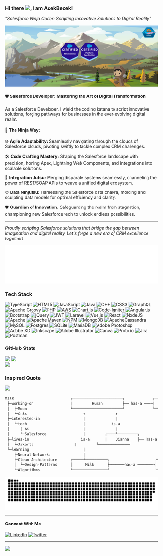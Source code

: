 <!-- BLOG-POST-LIST:START -->

### Hi there <img src="https://raw.githubusercontent.com/MartinHeinz/MartinHeinz/master/wave.gif" width="30px">, I am AcekBecek!

_"Salesforce Ninja Coder: Scripting Innovative Solutions to Digital Reality"_

<img src="https://github.com/AcekBecek16/AcekBecek16/blob/main/Salesforce%20-%20Twitter%20Banner.png">

#### 🛡️ Salesforce Developer: Mastering the Art of Digital Transformation

As a Salesforce Developer, I wield the coding katana to script innovative solutions, forging pathways for businesses in the ever-evolving digital realm.

#### 🌟 The Ninja Way:

🌐 **Agile Adaptability:** Seamlessly navigating through the clouds of Salesforce clouds, pivoting swiftly to tackle complex CRM challenges.

🛠️ **Code Crafting Mastery:** Shaping the Salesforce landscape with precision, honing Apex, Lightning Web Components, and integrations into scalable solutions.

🔗 **Integration Jutsu:** Merging disparate systems seamlessly, channeling the power of REST/SOAP APIs to weave a unified digital ecosystem.

⚙️ **Data Ninjutsu:** Harnessing the Salesforce data chakra, molding and sculpting data models for optimal efficiency and clarity.

🛡️ **Guardian of Innovation:** Safeguarding the realm from stagnation, championing new Salesforce tech to unlock endless possibilities.

---

_Proudly scripting Salesforce solutions that bridge the gap between imagination and digital reality. Let's forge a new era of CRM excellence together!_

![Playground-Animated](https://github.com/milkshakegum/milkshakegum/blob/main/header.svg)

### Tech Stack

![TypeScript](https://img.shields.io/badge/typescript-%23007ACC.svg?style=for-the-badge&logo=typescript&logoColor=white) ![HTML5](https://img.shields.io/badge/html5-%23E34F26.svg?style=for-the-badge&logo=html5&logoColor=white) ![JavaScript](https://img.shields.io/badge/javascript-%23323330.svg?style=for-the-badge&logo=javascript&logoColor=%23F7DF1E) ![Java](https://img.shields.io/badge/java-%23ED8B00.svg?style=for-the-badge&logo=java&logoColor=white) ![C++](https://img.shields.io/badge/c++-%2300599C.svg?style=for-the-badge&logo=c%2B%2B&logoColor=white) ![CSS3](https://img.shields.io/badge/css3-%231572B6.svg?style=for-the-badge&logo=css3&logoColor=white) ![GraphQL](https://img.shields.io/badge/-GraphQL-E10098?style=for-the-badge&logo=graphql&logoColor=white) ![Apache Groovy](https://img.shields.io/badge/Apache%20Groovy-4298B8.svg?style=for-the-badge&logo=Apache+Groovy&logoColor=white) ![PHP](https://img.shields.io/badge/php-%23777BB4.svg?style=for-the-badge&logo=php&logoColor=white) ![AWS](https://img.shields.io/badge/AWS-%23FF9900.svg?style=for-the-badge&logo=amazon-aws&logoColor=white) ![Chart.js](https://img.shields.io/badge/chart.js-F5788D.svg?style=for-the-badge&logo=chart.js&logoColor=white) ![Code-Igniter](https://img.shields.io/badge/CodeIgniter-%23EF4223.svg?style=for-the-badge&logo=codeIgniter&logoColor=white) ![Angular.js](https://img.shields.io/badge/angular.js-%23E23237.svg?style=for-the-badge&logo=angularjs&logoColor=white) ![Bootstrap](https://img.shields.io/badge/bootstrap-%23563D7C.svg?style=for-the-badge&logo=bootstrap&logoColor=white) ![jQuery](https://img.shields.io/badge/jquery-%230769AD.svg?style=for-the-badge&logo=jquery&logoColor=white) ![JWT](https://img.shields.io/badge/JWT-black?style=for-the-badge&logo=JSON%20web%20tokens) ![Laravel](https://img.shields.io/badge/laravel-%23FF2D20.svg?style=for-the-badge&logo=laravel&logoColor=white) ![Vue.js](https://img.shields.io/badge/vuejs-%2335495e.svg?style=for-the-badge&logo=vuedotjs&logoColor=%234FC08D) ![React](https://img.shields.io/badge/react-%2320232a.svg?style=for-the-badge&logo=react&logoColor=%2361DAFB) ![NodeJS](https://img.shields.io/badge/node.js-6DA55F?style=for-the-badge&logo=node.js&logoColor=white) ![Apache](https://img.shields.io/badge/apache-%23D42029.svg?style=for-the-badge&logo=apache&logoColor=white) ![Apache Maven](https://img.shields.io/badge/Apache%20Maven-C71A36?style=for-the-badge&logo=Apache%20Maven&logoColor=white) ![NPM](https://img.shields.io/badge/NPM-%23000000.svg?style=for-the-badge&logo=npm&logoColor=white) ![MongoDB](https://img.shields.io/badge/MongoDB-%234ea94b.svg?style=for-the-badge&logo=mongodb&logoColor=white) ![ApacheCassandra](https://img.shields.io/badge/cassandra-%231287B1.svg?style=for-the-badge&logo=apache-cassandra&logoColor=white) ![MySQL](https://img.shields.io/badge/mysql-%2300f.svg?style=for-the-badge&logo=mysql&logoColor=white) ![Postgres](https://img.shields.io/badge/postgres-%23316192.svg?style=for-the-badge&logo=postgresql&logoColor=white) ![SQLite](https://img.shields.io/badge/sqlite-%2307405e.svg?style=for-the-badge&logo=sqlite&logoColor=white) ![MariaDB](https://img.shields.io/badge/MariaDB-003545?style=for-the-badge&logo=mariadb&logoColor=white) ![Adobe Photoshop](https://img.shields.io/badge/adobephotoshop-%2331A8FF.svg?style=for-the-badge&logo=adobephotoshop&logoColor=white) ![Adobe XD](https://img.shields.io/badge/Adobe%20XD-470137?style=for-the-badge&logo=Adobe%20XD&logoColor=#FF61F6) ![Inkscape](https://img.shields.io/badge/Inkscape-e0e0e0?style=for-the-badge&logo=inkscape&logoColor=080A13) ![Adobe Illustrator](https://img.shields.io/badge/adobeillustrator-%23FF9A00.svg?style=for-the-badge&logo=adobeillustrator&logoColor=white) ![Canva](https://img.shields.io/badge/Canva-%2300C4CC.svg?style=for-the-badge&logo=Canva&logoColor=white) ![Proto.io](https://img.shields.io/badge/Proto.io-161637?style=for-the-badge&logo=proto.io&logoColor=00e5ff) ![Jira](https://img.shields.io/badge/jira-%230A0FFF.svg?style=for-the-badge&logo=jira&logoColor=white) ![Postman](https://img.shields.io/badge/Postman-FF6C37?style=for-the-badge&logo=postman&logoColor=white)

### GitHub Stats

![](https://github-readme-stats.vercel.app/api?username=Acekbecek16&theme=tokyonight&hide_border=false&include_all_commits=true&count_private=true&layout=compact)
![](https://github-readme-stats.vercel.app/api/top-langs/?username=Acekbecek16&theme=tokyonight&hide_border=false&include_all_commits=true&count_private=true&layout=compact)<br/>
![](https://github-readme-streak-stats.herokuapp.com/?user=Acekbecek16&theme=tokyonight&hide_border=false)<br/>

### Inspired Quote

![](https://quotes-github-readme.vercel.app/api?type=vetical&theme=tokyonight)

```php
milk                          ┌───────────────────────┐             ┌──────────────┐
 ├─working-on                 |         Human         ├── has-a ───→|      Pet     |   |\/| | |_ |(
 │  ├─Moon                    └───────────────────────┘             └──────────────┘         |
 │  └─Cr8s                          ↑              ↑                      ↑   ↑
 ├─interested-in                    |              |                      |   |           (ᐠ───ᐟ\
 │  └─tech                          |            is-a                     |   |           | ◔_◔|
 │     ├─Ai                         |              |                      |   |           └──--─┘      /ᐠ_ᐟ\_
 │     └─Salesforce                 |         ┌────┴─────────┐            |   |          / /    \\    (.ᆺ.)))
 ├─lives-in                        is-a       |    Jianna    ├── has-a ───┘   |          \_\____//    /    \(
 │  └─Jakarta                   |         └──────────────┘                |           (_) (_)     \_)(_/_)
 └─learning                         |                                       is-a
    ├─Neural-Networks               |                                         |                          |
    ├─Clean-Architecture      ┌─────┴──────────┐                     ┌────────┴────┐              |\/| /-\ |( |
    │  └─Design-Patterns      │      Milk      ├───────has-a ───────→│     Cat     │
    └─Algorithms              └────────────────┘                     └─────────────┘

```

![github contribution grid snake animation](https://raw.githubusercontent.com/milkshakegum/milkshakegum/output/github-contribution-grid-snake-dark.svg#gh-dark-mode-only)

---

#### Connect With Me

[![LinkedIn](https://img.shields.io/badge/LinkedIn-0077B5?style=for-the-badge&logo=linkedin&logoColor=white)](https://linkedin.com/in/nur-azis-pakaya-2b857b1a1) [![Twitter](https://img.shields.io/badge/Twitter-%231DA1F2.svg?logo=Twitter&style=for-the-badge&logoColor=white&color=141617)](https://twitter.com/acekbecek182)

---

[![](https://visitcount.itsvg.in/api?id=Acekbecek16&icon=2&color=6)](https://visitcount.itsvg.in)

<!-- Proudly created with GPRM ( https://gprm.itsvg.in ) -->
<!-- BLOG-POST-LIST:END -->
